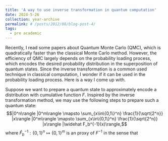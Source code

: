 ```yaml
---
title: 'A way to use inverse transformation in quantum computation'
date: 2024-5-26
collection: year-archive
permalink: # /posts/2012/08/blog-post-4/
tags:
  - pre academic
---
```

Recently, I read some papers about Quantum Monte Carlo (QMC), which is quadratically faster than the classical Monte Carlo method. However, the efficiency of QMC largely depends on the probability loading process, which encodes the desired probability distribution in the superposition of quantum states. Since the inverse transformation is a common used technique in classical computation, I wonder if it can be used in the probability loading process. Here is a way I come up with.

Suppose we want to prepare a quantum state to approximately encode a distribution with cumulative function $F$. Inspired by the inverse transformation method, we may use the following steps to prepare such a quantum state:
$$|0^n\rangle |0^m\rangle \mapsto \sum_{x\in\{0,1\}^n} \frac{1}{\sqrt{2^n}} |x\rangle |0^m\rangle \mapsto \sum_{x\in\{0,1\}^n} \frac{1}{\sqrt{2^n}} |x\rangle |\widehat F_b^{-1}(x)\rangle,$$
where $\widehat F_b^{-1}:\{0,1\}^n \mapsto \{0,1\}^m$ is an proxy of $F^{-1}$ in the sense that 
